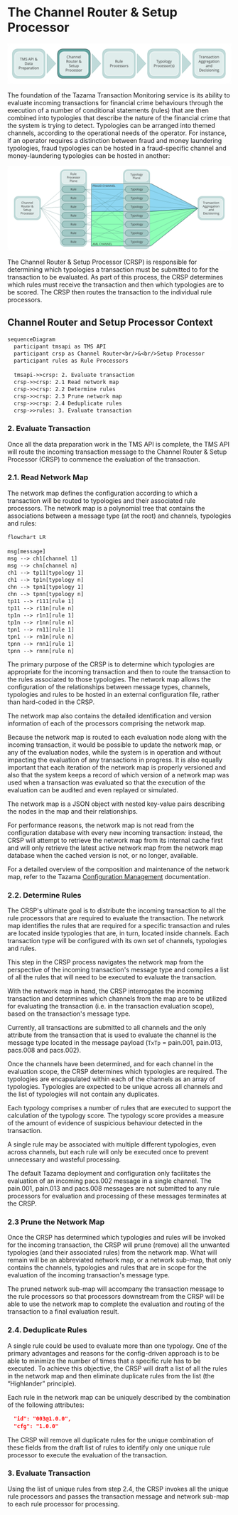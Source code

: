 # The Channel Router & Setup Processor

![tazama-context-crsp](../images/tazama-context-crsp.png)

The foundation of the Tazama Transaction Monitoring service is its ability to evaluate incoming transactions for financial crime behaviours through the execution of a number of conditional statements (rules) that are then combined into typologies that describe the nature of the financial crime that the system is trying to detect. Typologies can be arranged into themed channels, according to the operational needs of the operator. For instance, if an operator requires a distinction between fraud and money laundering typologies, fraud typologies can be hosted in a fraud-specific channel and money-laundering typologies can be hosted in another:

![tazama-channel-example](../images/tazama-channel-example.png)

The Channel Router & Setup Processor (CRSP) is responsible for determining which typologies a transaction must be submitted to for the transaction to be evaluated. As part of this process, the CRSP determines which rules must receive the transaction and then which typologies are to be scored. The CRSP then routes the transaction to the individual rule processors.

## Channel Router and Setup Processor Context

```mermaid
sequenceDiagram
  participant tmsapi as TMS API
  participant crsp as Channel Router<br/>&<br/>Setup Processor
  participant rules as Rule Processors

  tmsapi->>crsp: 2. Evaluate transaction
  crsp->>crsp: 2.1 Read network map
  crsp->>crsp: 2.2 Determine rules
  crsp->>crsp: 2.3 Prune network map
  crsp->>crsp: 2.4 Deduplicate rules
  crsp->>rules: 3. Evaluate transaction
```

### 2. Evaluate Transaction

Once all the data preparation work in the TMS API is complete, the TMS API will route the incoming transaction message to the Channel Router & Setup Processor (CRSP) to commence the evaluation of the transaction.

### 2.1. Read Network Map

The network map defines the configuration according to which a transaction will be routed to typologies and their associated rule processors. The network map is a polynomial tree that contains the associations between a message type (at the root) and channels, typologies and rules:

```mermaid
flowchart LR

msg[message]
msg --> ch1[channel 1]
msg --> chn[channel n]
ch1 --> tp11[typology 1]
ch1 --> tp1n[typology n]
chn --> tpn1[typology 1]
chn --> tpnn[typology n]
tp11 --> r111[rule 1]
tp11 --> r11n[rule n]
tp1n --> r1n1[rule 1]
tp1n --> r1nn[rule n]
tpn1 --> rn11[rule 1]
tpn1 --> rn1n[rule n]
tpnn --> rnn1[rule 1]
tpnn --> rnnn[rule n]
```

The primary purpose of the CRSP is to determine which typologies are appropriate for the incoming transaction and then to route the transaction to the rules associated to those typologies. The network map allows the configuration of the relationships between message types, channels, typologies and rules to be hosted in an external configuration file, rather than hard-coded in the CRSP.

The network map also contains the detailed identification and version information of each of the processors comprising the network map.

Because the network map is routed to each evaluation node along with the incoming transaction, it would be possible to update the network map, or any of the evaluation nodes, while the system is in operation and without impacting the evaluation of any transactions in progress. It is also equally important that each iteration of the network map is properly versioned and also that the system keeps a record of which version of a network map was used when a transaction was evaluated so that the execution of the evaluation can be audited and even replayed or simulated.

The network map is a JSON object with nested key-value pairs describing the nodes in the map and their relationships.

For performance reasons, the network map is not read from the configuration database with every new incoming transaction: instead, the CRSP will attempt to retrieve the network map from its internal cache first and will only retrieve the latest active network map from the network map database when the cached version is not, or no longer, available.

For a detailed overview of the composition and maintenance of the network map, refer to the Tazama [Configuration Management](configuration-management.md) documentation.

### 2.2. Determine Rules

The CRSP's ultimate goal is to distribute the incoming transaction to all the rule processors that are required to evaluate the transaction. The network map identifies the rules that are required for a specific transaction and rules are located inside typologies that are, in turn, located inside channels. Each transaction type will be configured with its own set of channels, typologies and rules.

This step in the CRSP process navigates the network map from the perspective of the incoming transaction's message type and compiles a list of all the rules that will need to be executed to evaluate the transaction.

With the network map in hand, the CRSP interrogates the incoming transaction and determines which channels from the map are to be utilized for evaluating the transaction (i.e. in the transaction evaluation scope), based on the transaction's message type.

Currently, all transactions are submitted to all channels and the only attribute from the transaction that is used to evaluate the channel is the message type located in the message payload (`TxTp` = pain.001, pain.013, pacs.008 and pacs.002).

Once the channels have been determined, and for each channel in the evaluation scope, the CRSP determines which typologies are required. The typologies are encapsulated within each of the channels as an array of typologies. Typologies are expected to be unique across all channels and the list of typologies will not contain any duplicates.

Each typology comprises a number of rules that are executed to support the calculation of the typology score. The typology score provides a measure of the amount of evidence of suspicious behaviour detected in the transaction.

A single rule may be associated with multiple different typologies, even across channels, but each rule will only be executed once to prevent unnecessary and wasteful processing.

The default Tazama deployment and configuration only facilitates the evaluation of an incoming pacs.002 message in a single channel. The pain.001, pain.013 and pacs.008 messages are not submitted to any rule processors for evaluation and processing of these messages terminates at the CRSP.

### 2.3 Prune the Network Map

Once the CRSP has determined which typologies and rules will be invoked for the incoming transaction, the CRSP will prune (remove) all the unwanted typologies (and their associated rules) from the network map. What will remain will be an abbreviated network map, or a network sub-map, that only contains the channels, typologies and rules that are in scope for the evaluation of the incoming transaction's message type.

The pruned network sub-map will accompany the transaction message to the rule processors so that processors downstream from the CRSP will be able to use the network map to complete the evaluation and routing of the transaction to a final evaluation result.

### 2.4. Deduplicate Rules

A single rule could be used to evaluate more than one typology. One of the primary advantages and reasons for the config-driven approach is to be able to minimize the number of times that a specific rule has to be executed. To achieve this objective, the CRSP will draft a list of all the rules in the network map and then eliminate duplicate rules from the list (the “Highlander” principle).

Each rule in the network map can be uniquely described by the combination of the following attributes:

```json
  "id": "003@1.0.0",
  "cfg": "1.0.0"
```

The CRSP will remove all duplicate rules for the unique combination of these fields from the draft list of rules to identify only one unique rule processor to execute the evaluation of the transaction.

### 3. Evaluate Transaction

Using the list of unique rules from step 2.4, the CRSP invokes all the unique rule processors and passes the transaction message and network sub-map to each rule processor for processing.
